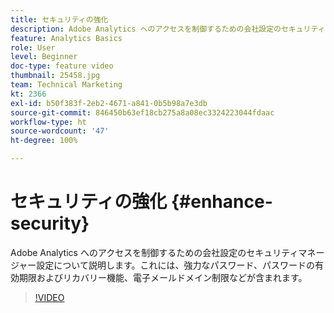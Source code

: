 ```yaml
---
title: セキュリティの強化
description: Adobe Analytics へのアクセスを制御するための会社設定のセキュリティマネージャー設定について説明します。
feature: Analytics Basics
role: User
level: Beginner
doc-type: feature video
thumbnail: 25458.jpg
team: Technical Marketing
kt: 2366
exl-id: b50f383f-2eb2-4671-a841-0b5b98a7e3db
source-git-commit: 846450b63ef18cb275a8a08ec3324223044fdaac
workflow-type: ht
source-wordcount: '47'
ht-degree: 100%

---
```


# セキュリティの強化 {#enhance-security}

Adobe Analytics へのアクセスを制御するための会社設定のセキュリティマネージャー設定について説明します。これには、強力なパスワード、パスワードの有効期限およびリカバリー機能、電子メールドメイン制限などが含まれます。

>[!VIDEO](https://video.tv.adobe.com/v/25458/?quality=12)
